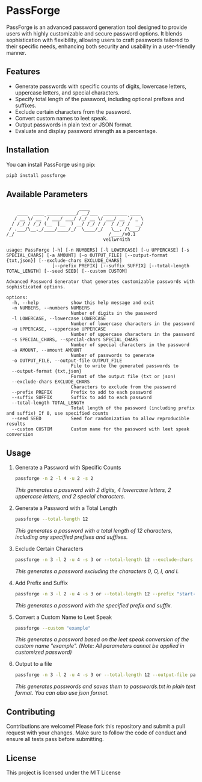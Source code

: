 # PassForge

PassForge is an advanced password generation tool designed to provide users with highly customizable and secure password options. It blends sophistication with flexibility, allowing users to craft passwords tailored to their specific needs, enhancing both security and usability in a user-friendly manner.

## Features

- Generate passwords with specific counts of digits, lowercase letters, uppercase letters, and special characters.
- Specify total length of the password, including optional prefixes and suffixes.
- Exclude certain characters from the password.
- Convert custom names to leet speak.
- Output passwords in plain text or JSON format.
- Evaluate and display password strength as a percentage.

## Installation

You can install PassForge using pip:

```bash
pip3 install passforge
```

## Available Parameters

```
                           ____
    ____  ____ ___________/ __/___  _________ ____
   / __ \/ __ `/ ___/ ___/ /_/ __ \/ ___/ __ `/ _ \
  / /_/ / /_/ (__  |__  ) __/ /_/ / /  / /_/ /  __/
 / .___/\__,_/____/____/_/  \____/_/   \__, /\___/
/_/                                   /____/v0.1
                                    veilwr4ith

usage: PassForge [-h] [-n NUMBERS] [-l LOWERCASE] [-u UPPERCASE] [-s SPECIAL_CHARS] [-a AMOUNT] [-o OUTPUT_FILE] [--output-format {txt,json}] [--exclude-chars EXCLUDE_CHARS]
                 [--prefix PREFIX] [--suffix SUFFIX] [--total-length TOTAL_LENGTH] [--seed SEED] [--custom CUSTOM]

Advanced Password Generator that generates customizable passwords with sophisticated options.

options:
  -h, --help            show this help message and exit
  -n NUMBERS, --numbers NUMBERS
                        Number of digits in the password
  -l LOWERCASE, --lowercase LOWERCASE
                        Number of lowercase characters in the password
  -u UPPERCASE, --uppercase UPPERCASE
                        Number of uppercase characters in the password
  -s SPECIAL_CHARS, --special-chars SPECIAL_CHARS
                        Number of special characters in the password
  -a AMOUNT, --amount AMOUNT
                        Number of passwords to generate
  -o OUTPUT_FILE, --output-file OUTPUT_FILE
                        File to write the generated passwords to
  --output-format {txt,json}
                        Format of the output file (txt or json)
  --exclude-chars EXCLUDE_CHARS
                        Characters to exclude from the password
  --prefix PREFIX       Prefix to add to each password
  --suffix SUFFIX       Suffix to add to each password
  --total-length TOTAL_LENGTH
                        Total length of the password (including prefix and suffix) If 0, use specified counts
  --seed SEED           Seed for randomization to allow reproducible results
  --custom CUSTOM       Custom name for the password with leet speak conversion
```
## Usage

1. Generate a Password with Specific Counts
   ```bash
   passforge -n 2 -l 4 -u 2 -s 2
   ```
   *This generates a password with 2 digits, 4 lowercase letters, 2 uppercase letters, and 2 special characters.*
   
2. Generate a Password with a Total Length
   ```bash
   passforge --total-length 12
   ```
   *This generates a password with a total length of 12 characters, including any specified prefixes and suffixes.*

3. Exclude Certain Characters
   ```bash
   passforge -n 3 -l 2 -u 4 -s 3 or --total-length 12 --exclude-chars "0OIl"
   ```
   *This generates a password excluding the characters 0, O, I, and l.*

4. Add Prefix and Suffix
   ```bash
   passforge -n 3 -l 2 -u 4 -s 3 or --total-length 12 --prefix "start-" --suffix "-end"
   ```
   *This generates a password with the specified prefix and suffix.*

5. Convert a Custom Name to Leet Speak
   ```bash
   passforge --custom "example"
   ```
   *This generates a password based on the leet speak conversion of the custom name "example". (Note: All parameters cannot be applied in customized password)*

6. Output to a file
   ```bash
   passforge -n 3 -l 2 -u 4 -s 3 or --total-length 12 --output-file passwords --output-format txt
   ```
   *This generates passwords and saves them to passwords.txt in plain text format. You can also use json format.*

## Contributing

Contributions are welcome! Please fork this repository and submit a pull request with your changes. Make sure to follow the code of conduct and ensure all tests pass before submitting.

## License

This project is licensed under the MIT License
